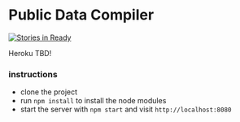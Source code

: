 Public Data Compiler
=====================
[![Stories in Ready](https://badge.waffle.io/applegrain/PDC.svg?label=ready&title=Ready)](http://waffle.io/applegrain/PDC) 

Heroku TBD!

### instructions

* clone the project
* run `npm install` to install the node modules
* start the server with `npm start` and visit `http://localhost:8080`
